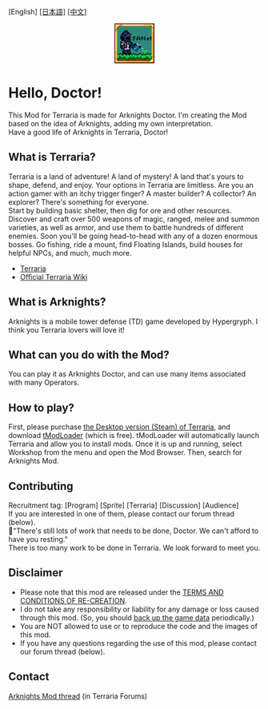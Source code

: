 [English] [[日本語]](README_JP.md) [[中文]](README_ZH.md)

<p align="center" >
<img src="icon.png"/>
</p>

# Hello, Doctor!
This Mod for Terraria is made for Arknights Doctor. I'm creating the Mod based on the idea of Arknights, adding my own interpretation.<br>
Have a good life of Arknights in Terraria, Doctor!

## What is Terraria?
Terraria is a land of adventure! A land of mystery! A land that's yours to shape, defend, and enjoy. Your options in Terraria are limitless. Are you an action gamer with an itchy trigger finger? A master builder? A collector? An explorer? There's something for everyone.<br>
Start by building basic shelter, then dig for ore and other resources. Discover and craft over 500 weapons of magic, ranged, melee and summon varieties, as well as armor, and use them to battle hundreds of different enemies. Soon you'll be going head-to-head with any of a dozen enormous bosses. Go fishing, ride a mount, find Floating Islands, build houses for helpful NPCs, and much, much more.
- [Terraria](https://www.terraria.org)
- [Official Terraria Wiki](https://terraria.fandom.com/wiki/Terraria_Wiki)

## What is Arknights?
Arknights is a mobile tower defense (TD) game developed by Hypergryph.  I think you Terraria lovers will love it!

## What can you do with the Mod?
You can play it as Arknights Doctor, and can use many items associated with many Operators.

## How to play?
First, please purchase [the Desktop version (Steam) of Terraria](https://store.steampowered.com/app/105600/), and download [tModLoader](https://store.steampowered.com/app/1281930/tModLoader/) (which is free). tModLoader will automatically launch Terraria and allow you to install mods.
Once it is up and running, select Workshop from the menu and open the Mod Browser. Then, search for Arknights Mod. <!-- Or download it directly from our forum thread (below) and place the file in `%userprofile%/Documents/My Games/Terraria/ModLoader/Mods/` for Windows or in `~/Library/Application support/Terraria/tModLoader/Mods` for Mac.-->

## Contributing
Recruitment tag: [Program] [Sprite] [Terraria] [Discussion] [Audience]<br>
If you are interested in one of them, please contact our forum thread (below).<br>
🐰"There's still lots of work that needs to be done, Doctor. We can't afford to have you resting."<br>
There is too many work to be done in Terraria. We look forward to meet you.

## Disclaimer
- Please note that this mod are released under the [TERMS AND CONDITIONS OF RE-CREATION](https://www.arknights.global/fankit/guidelines).
- I do not take any responsibility or liability for any damage or loss caused through this mod. (So, you should [back up the game data](https://github.com/tModLoader/tModLoader/wiki/Basic-tModLoader-Usage-Guide#world-and-player-backups) periodically.)
- You are NOT allowed to use or to reproduce the code and the images of this mod.
- If you have any questions regarding the use of this mod, please contact our forum thread (below).

## Contact
[Arknights Mod thread](https://forums.terraria.org/index.php?threads/arknights-mod.117651/) (in Terraria Forums)
